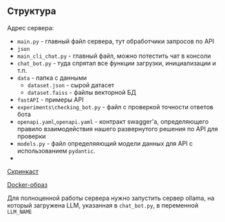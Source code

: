 ## Структура

Адрес сервера: 


- `main.py` - главный файл сервера, тут обработчики запросов по API
- `json`
- `main_cli_chat.py` - главный файл, можно потестить чат в консоли 
- `chat_bot.py` - туда спрятал все функции загрузки, инициализации и т.п.
- `data` - папка с данными
  - `dataset.json` - сырой датасет 
  - `dataset.faiss` - файлы векторной БД
- `fastAPI` - примеры API
- `experiments\checking_bot.py` - файл с проверкой точности ответов бота
- `openapi.yaml`,`openapi.yaml` - контракт swagger'а, определяющего правило взаимодействия нашего развернутого решения по API для проверки
- `models.py` - файл определяяющий модели данных для API с использованием `pydantic`.
- 
[Скринкаст](https://drive.google.com/file/d/1psd_ouyXrp1EoJtI7dBaFsAFRzRUMesj/view?usp=drive_link)

[Docker-образ](https://drive.google.com/file/d/145VOKdAfwvT-sv0KIqvn-3sMFiVwFCEA/view?usp=drive_link)

Для полноценной работы сервера нужно запустить сервер ollama, на который загружена LLM, указанная в  `chat_bot.py`, 
в переменной `LLM_NAME`

